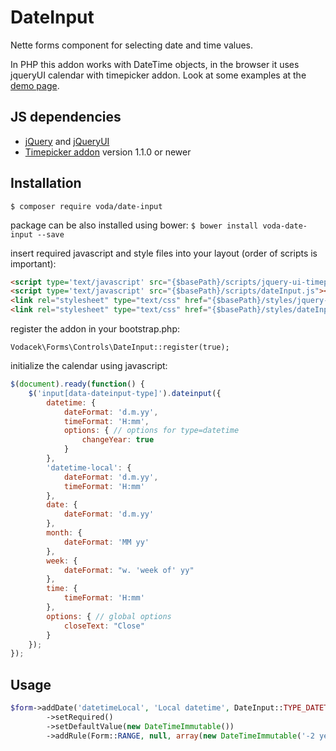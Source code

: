 DateInput
=========
Nette forms component for selecting date and time values.

In PHP this addon works with DateTime objects, in the browser it uses jqueryUI calendar with timepicker addon. Look at some examples at the [demo page](http://date-input.vodacek.eu/).


JS dependencies
---------------
 * [jQuery](http://jquery.com/) and [jQueryUI](http://jqueryui.com/)
 * [Timepicker addon](http://trentrichardson.com/examples/timepicker/) version 1.1.0 or newer

Installation
------------

`$ composer require voda/date-input`

package can be also installed using bower: `$ bower install voda-date-input --save`

insert required javascript and style files into your layout (order of scripts is important):
```html
<script type='text/javascript' src="{$basePath}/scripts/jquery-ui-timepicker-addon.js"></script>
<script type='text/javascript' src="{$basePath}/scripts/dateInput.js"></script>
<link rel="stylesheet" type="text/css" href="{$basePath}/styles/jquery-ui-timepicker-addon.css">
<link rel="stylesheet" type="text/css" href="{$basePath}/styles/dateInput.css">
```
register the addon in your bootstrap.php:
```
Vodacek\Forms\Controls\DateInput::register(true);
```
initialize the calendar using javascript:
```js
$(document).ready(function() {
    $('input[data-dateinput-type]').dateinput({
        datetime: {
            dateFormat: 'd.m.yy',
            timeFormat: 'H:mm',
            options: { // options for type=datetime
                changeYear: true
            }
        },
        'datetime-local': {
            dateFormat: 'd.m.yy',
            timeFormat: 'H:mm'
        },
        date: {
            dateFormat: 'd.m.yy'
        },
        month: {
            dateFormat: 'MM yy'
        },
        week: {
            dateFormat: "w. 'week of' yy"
        },
        time: {
            timeFormat: 'H:mm'
        },
        options: { // global options
            closeText: "Close"
        }
    });
});
```

Usage
-----
```php
$form->addDate('datetimeLocal', 'Local datetime', DateInput::TYPE_DATETIME_LOCAL)
        ->setRequired()
        ->setDefaultValue(new DateTimeImmutable())
        ->addRule(Form::RANGE, null, array(new DateTimeImmutable('-2 years'), new DateTimeImmutable('+2 years')));
```
